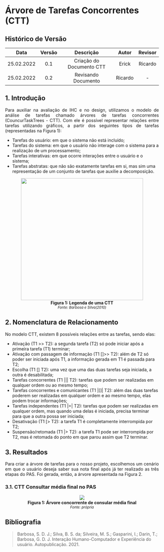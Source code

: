 # Árvore de Tarefas Concorrentes (CTT)

## Histórico de Versão

|    Data    | Versão |                                           Descrição                                            |             Autor              | Revisor |
| :--------: | :----: | :--------------------------------------------------------------------------------------------: | :----------------------------: | :-----: |
| 25.02.2022 |  0.1   |                                    Criação do Documento CTT                                    |             Erick              | Ricardo |
| 25.02.2022 |  0.2   |                                    Revisando Documento                                         |             Ricardo            | - |


## 1. Introdução

<p align="justify">
Para auxiliar na avaliação de IHC e no design, utilizamos o modelo de análise de tarefas chamado árvores de tarefas concorrentes (CouncurTaskTrees - CTT). Com ele é possível representar relações entre tarefas utilizando gráficos, a partir dos seguintes tipos de tarefas (representadas na Figura 1):
</p>

<ul>

<li>Tarefas do usuário: em que o sistema não está incluído;
<li>Tarefas do sistema: em que o usuário não interage com o sistema para a realização de um processamento;</li>

<li>Tarefas interativas: em que ocorre interações entre o usuário e o sistema;</li>

<li>Tarefas abstratas: que não são exatamente tarefas em si, mas sim uma representação de um conjunto de tarefas que auxilie a decomposição.</li>

</ul>

<p align="center">
<img src="https://user-images.githubusercontent.com/48844857/155744853-7518f2a7-aaa4-4e35-b453-ebc26a044db5.jpg" width="400">
  <br><b>Figura 1: Legenda de uma CTT</b>
  <br><small><i>Fonte: Barbosa e Silva(2010)</i></small>
</p>

## 2. Nomenclatura de Relacionamento


No modelo CTT, existem 8 possíveis relações entre as tarefas, sendo elas:</li>

<ul>
  
<li>Ativação (T1 >> T2): a segunda tarefa (T2) só pode iniciar após a primeira tarefa (T1) terminar;</li>

<li>Ativação com passagem de informação (T1 []>> T2): além de T2 só poder ser iniciada após T1, a informação gerada em T1 é passada para T2;</li>

<li>Escolha (T1 [] T2): uma vez que uma das duas tarefas seja iniciada, a outra é desabilitada;</li>

<li>Tarefas concorrentes (T1 ||| T2): tarefas que podem ser realizadas em qualquer ordem ou ao mesmo tempo;</li>

<li>Tarefas concorrentes e comunicantes (T1 |[]| T2): além das duas tarefas poderem ser realizadas em qualquer ordem e ao mesmo tempo, elas podem trocar informações;</li>

<li>Tarefas independentes (T1 |=| T2): tarefas que podem ser realizadas em qualquer ordem, mas quando uma delas é iniciada, precisa terminar para que a outra possa ser iniciada;</li>

<li>Desativação (T1 [> T2): a tarefa T1 é completamente interrompida por T2;</li>

<li>Suspensão/retomada (T1 |> T2): a tarefa T1 pode ser interrompida por T2, mas é retomada do ponto em que parou assim que T2 terminar.</li>

</ul>
  
## 3. Resultados
<p align = "justify">Para criar a árvore de tarefas para o nosso projeto, escolhemos um cenário em que o usuário deseja saber sua nota final após já ter realizado as três etapas do PAS. Foi gerada, então, a árvore apresentada na Figura 2.</p>

### 3.1. CTT Consultar média final no PAS
<p align="center">
<img src="https://user-images.githubusercontent.com/48844857/155748522-db7f1d3b-3d68-4620-9c32-f35774929aca.jpg">
  <br><b>Figura 1: Árvore concorrente de consular média final</b>
  <br><small><i>Fonte: própria</i></small>
</p>

## Bibliografia
> Barbosa, S. D. J.; Silva, B. S. da; Silveira, M. S.; Gasparini, I.; Darin, T.; Barbosa, G. D. J. Interação Humano-Computador e Experiência do usuário. Autopublicação. 2021.
